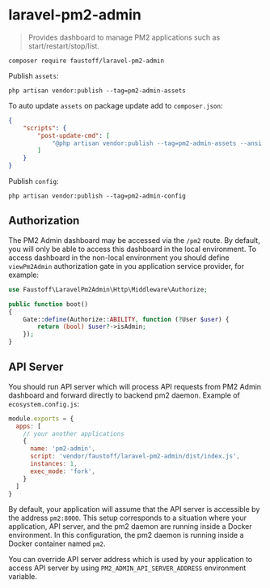 # laravel-pm2-admin

> Provides dashboard to manage PM2 applications such as start/restart/stop/list.

`composer require faustoff/laravel-pm2-admin`

Publish `assets`:

`php artisan vendor:publish --tag=pm2-admin-assets`

To auto update `assets` on package update add to `composer.json`:

```json
{
    "scripts": {
        "post-update-cmd": [
            "@php artisan vendor:publish --tag=pm2-admin-assets --ansi --force"
        ]
    }
}
```

Publish `config`:

`php artisan vendor:publish --tag=pm2-admin-config`

## Authorization

The PM2 Admin dashboard may be accessed via the `/pm2` route. By default, you will only be able to access this dashboard in the local environment. To access dashboard in the non-local environment you should define `viewPm2Admin` authorization gate in you application service provider, for example:

```php
use Faustoff\LaravelPm2Admin\Http\Middleware\Authorize;

public function boot()
{
    Gate::define(Authorize::ABILITY, function (?User $user) {
        return (bool) $user?->isAdmin;
    });
}
```

## API Server

You should run API server which will process API requests from PM2 Admin dashboard and forward directly to backend pm2 daemon. Example of `ecosystem.config.js`:

```js
module.exports = {
  apps: [
    // your another applications
    {
      name: 'pm2-admin',
      script: 'vendor/faustoff/laravel-pm2-admin/dist/index.js',
      instances: 1,
      exec_mode: 'fork',
    }
  ]
}
```

By default, your application will assume that the API server is accessible by the address `pm2:8000`. This setup corresponds to a situation where your application, API server, and the pm2 daemon are running inside a Docker environment. In this configuration, the pm2 daemon is running inside a Docker container named `pm2`.

You can override API server address which is used by your application to access API server by using `PM2_ADMIN_API_SERVER_ADDRESS` environment variable.